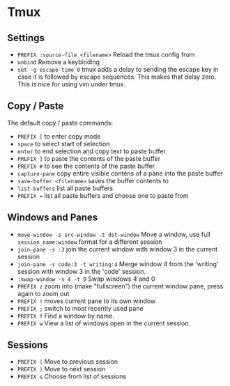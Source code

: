 # Tmux

## Settings

* `PREFIX :source-file <filename>` Reload the tmux config from <filename>
* `unbind` Remove a keybinding
* `set -g escape-time 0` tmux adds a delay to sending the escape key in case it is followed by escape sequences. This makes that delay zero. This is nice for using vim under tmux.

## Copy / Paste

The default copy / paste commands:
* `PREFIX [` to enter copy mode
* `space` to select start of selection
* `enter` to end selection and copy text to paste buffer
* `PREFIX ]` to paste the contents of the paste buffer
* `PREFIX #` to see the contents of the paste buffer
* `capture-pane` copy entire visible contens of a pane into the paste buffer
* `save-buffer <filename>` saves the buffer contents to <filename>
* `list-buffers` list all paste buffers
* `PREFIX =` list all paste buffers and choose one to paste from

## Windows and Panes

* `move-window -s src-window -t dst-window` Move a window, use full `session_name:window` format for a different session
* `join-pane -s :3` join the current window with window 3 in the current session
* `join-pane -s code:3 -t writing:4` Merge window 4 from the 'writing' session with window 3 in the 'code' session.
* `:swap-window -s 4 -t 0` Swap windows 4 and 0
* `PREFIX z` zoom into (make "fullscreen") the current window pane, press again to zoom out
* `PREFIX !` moves current pane to its own window
* `PREFIX ;` switch to most recently used pane
* `PREFIX f` Find a window by name.
* `PREFIX w` View a list of windows open in the current session.

## Sessions

* `PREFIX (` Move to previous session
* `PREFIX )` Move to next session
* `PREFIX s` Choose from list of sessions
